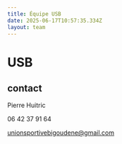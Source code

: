 ```yaml
---
title: Équipe USB
date: 2025-06-17T10:57:35.334Z
layout: team
---
```


# USB



## contact 

Pierre Huitric 

06 42 37 91 64

unionsportivebigoudene@gmail.com

